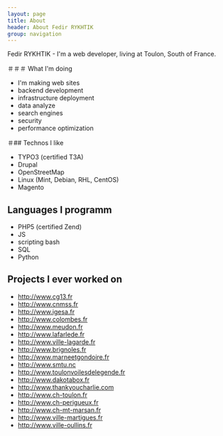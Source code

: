 ```yaml
---
layout: page
title: About
header: About Fedir RYKHTIK
group: navigation
---
```


Fedir RYKHTIK - I'm a web developer, living at Toulon, South of France.

＃＃＃ What I'm doing

* I'm making web sites
 * backend development
 * infrastructure deployment
 * data analyze
 * search engines
 * security
 * performance optimization

＃## Technos I like

* TYPO3 (certified T3A)
* Drupal
* OpenStreetMap
* Linux (Mint, Debian, RHL, CentOS)
* Magento

## Languages I programm

* PHP5 (certified Zend)
* JS
* scripting bash
* SQL
* Python

## Projects I ever worked on

* http://www.cg13.fr
* http://www.cnmss.fr
* http://www.igesa.fr
* http://www.colombes.fr
* http://www.meudon.fr
* http://www.lafarlede.fr
* http://www.ville-lagarde.fr
* http://www.brignoles.fr
* http://www.marneetgondoire.fr
* http://www.smtu.nc
* http://www.toulonvoilesdelegende.fr
* http://www.dakotabox.fr
* http://www.thankyoucharlie.com
* http://www.ch-toulon.fr
* http://www.ch-perigueux.fr
* http://www.ch-mt-marsan.fr
* http://www.ville-martigues.fr
* http://www.ville-oullins.fr

